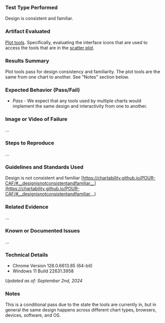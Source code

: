 ### Test Type Performed
Design is consistent and familiar.

### Artifact Evaluated
[Plot tools](https://docs.bokeh.org/en/latest/docs/user_guide/interaction/tools.html#ug-interaction-tools). Specifically, evaluating the interface icons that are used to access the tools that are in the [scatter plot](https://quansight-labs.github.io/bokeh-a11y-audit/#_ts1723552414769).

### Results Summary
Plot tools pass for design consistency and familiarity. The plot tools are the same from one chart to another. See "Notes" section below.

### Expected Behavior (Pass/Fail)
- *Pass* - We expect that any tools used by multiple charts would implement the same design and interactivity from one to another.

### Image or Video of Failure 
...

### Steps to Reproduce
...

### Guidelines and Standards Used
Design is not consistent and familiar [https://chartability.github.io/POUR-CAF/#__designisnotconsistentandfamiliar__](https://chartability.github.io/POUR-CAF/#__designisnotconsistentandfamiliar__)

### Related Evidence
...

### Known or Documented Issues
...

### Technical Details
- Chrome Version 128.0.6613.85 (64-bit)
- Windows 11 Build 22631.3958

*Updated as of: September 2nd, 2024*

### Notes
This is a conditional pass due to the state the tools are currently in, but in general the same design happens across different chart types, browsers, devices, software, and OS.